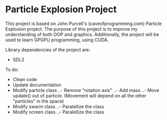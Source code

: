 # Particle Explosion Project
This project is based on John Purcell's (caveofprogramming.com) Particle Explosion project.
The purpose of this project is to improve my understanding of both OOP and graphics. Additionally, the project will be used to learn GPGPU programming, using CUDA.

Library dependencies of the project are:
 - SDL2

 To do:
 - Clean code
 - Update documentation
 - Modify particle class
 ..- Remove "rotation axis"
 ..- Add mass
 ..- Move update() out of particle. (Movement will depend on all the other "particles" in the space)
 - Modify swarm class
 ..- Paralellize the class
 - Modify screen class
 ..- Paralellize the class
